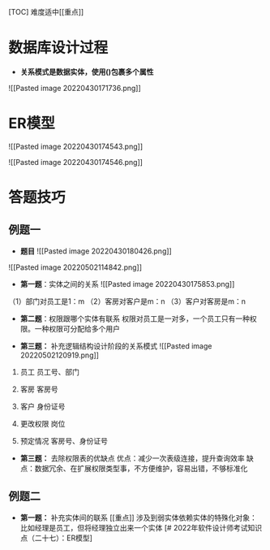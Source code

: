 [TOC]
难度适中[[重点]]

# 数据库设计过程
* **关系模式是数据实体，使用()包裹多个属性**

![[Pasted image 20220430171736.png]]

# ER模型
![[Pasted image 20220430174543.png]]

![[Pasted image 20220430174546.png]]

# 答题技巧
## 例题一
* **题目**
![[Pasted image 20220430180426.png]]

![[Pasted image 20220502114842.png]]
* **第一题**：实体之间的关系
![[Pasted image 20220430175853.png]]

（1）部门对员工是1：m
（2）客房对客户是m：n
（3）客户对客房是m：n

* **第二题**：权限跟哪个实体有联系
权限对员工是一对多，一个员工只有一种权限。一种权限可分配给多个用户

* **第三题：** 补充逻辑结构设计阶段的关系模式
![[Pasted image 20220502120919.png]]
1. 员工
员工号、部门

2. 客房
客房号

3. 客户
身份证号

4. 更改权限
岗位

5. 预定情况
客房号、身份证号

* **第三题：** 去除权限表的优缺点
优点：减少一次表级连接，提升查询效率
缺点：数据冗余、在扩展权限类型事，不方便维护，容易出错，不够标准化


## 例题二


* **第一题：** 补充实体间的联系
[[重点]] 涉及到弱实体依赖实体的特殊化对象：比如经理是员工，但将经理独立出来一个实体
[# 2022年软件设计师考试知识点（二十七）：ER模型]